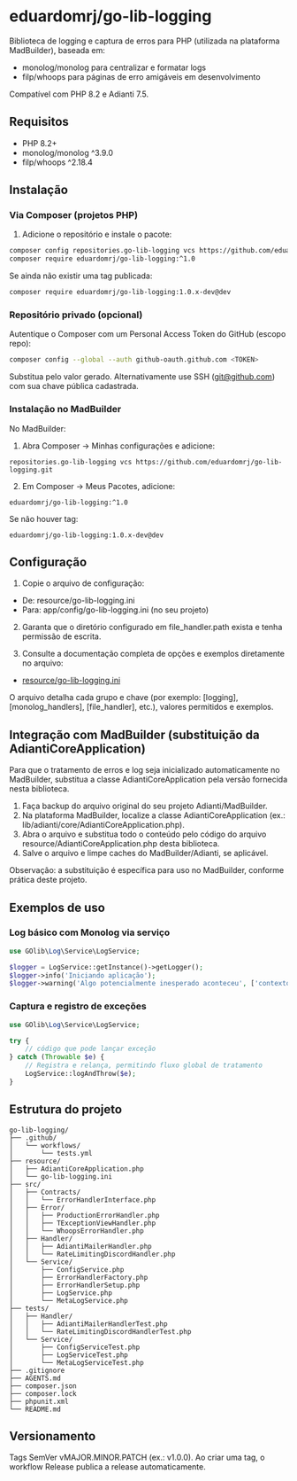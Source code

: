 # eduardomrj/go-lib-logging

Biblioteca de logging e captura de erros para PHP (utilizada na plataforma MadBuilder), baseada em:
- monolog/monolog para centralizar e formatar logs
- filp/whoops para páginas de erro amigáveis em desenvolvimento

Compatível com PHP 8.2 e Adianti 7.5.

## Requisitos

- PHP 8.2+
- monolog/monolog ^3.9.0
- filp/whoops ^2.18.4

## Instalação

### Via Composer (projetos PHP)

1) Adicione o repositório e instale o pacote:
```sh
composer config repositories.go-lib-logging vcs https://github.com/eduardomrj/go-lib-logging.git
composer require eduardomrj/go-lib-logging:^1.0
```

Se ainda não existir uma tag publicada:
```sh
composer require eduardomrj/go-lib-logging:1.0.x-dev@dev
```

### Repositório privado (opcional)

Autentique o Composer com um Personal Access Token do GitHub (escopo repo):
```sh
composer config --global --auth github-oauth.github.com <TOKEN>
```
Substitua <TOKEN> pelo valor gerado. Alternativamente use SSH (git@github.com) com sua chave pública cadastrada.

### Instalação no MadBuilder

No MadBuilder:
1) Abra Composer → Minhas configurações e adicione:
```
repositories.go-lib-logging vcs https://github.com/eduardomrj/go-lib-logging.git
```
2) Em Composer → Meus Pacotes, adicione:
```
eduardomrj/go-lib-logging:^1.0
```
Se não houver tag:
```
eduardomrj/go-lib-logging:1.0.x-dev@dev
```

## Configuração

1) Copie o arquivo de configuração:
- De: resource/go-lib-logging.ini
- Para: app/config/go-lib-logging.ini (no seu projeto)

2) Garanta que o diretório configurado em file_handler.path exista e tenha permissão de escrita.

3) Consulte a documentação completa de opções e exemplos diretamente no arquivo:
- [resource/go-lib-logging.ini](resource/go-lib-logging.ini)

O arquivo detalha cada grupo e chave (por exemplo: [logging], [monolog_handlers], [file_handler], etc.), valores permitidos e exemplos.

## Integração com MadBuilder (substituição da AdiantiCoreApplication)

Para que o tratamento de erros e log seja inicializado automaticamente no MadBuilder, substitua a classe AdiantiCoreApplication pela versão fornecida nesta biblioteca.

1) Faça backup do arquivo original do seu projeto Adianti/MadBuilder.
2) Na plataforma MadBuilder, localize a classe AdiantiCoreApplication (ex.: lib/adianti/core/AdiantiCoreApplication.php).
3) Abra o arquivo e substitua todo o conteúdo pelo código do arquivo resource/AdiantiCoreApplication.php desta biblioteca.
4) Salve o arquivo e limpe caches do MadBuilder/Adianti, se aplicável.

Observação: a substituição é específica para uso no MadBuilder, conforme prática deste projeto.

## Exemplos de uso

### Log básico com Monolog via serviço
```php
use GOlib\Log\Service\LogService;

$logger = LogService::getInstance()->getLogger();
$logger->info('Iniciando aplicação');
$logger->warning('Algo potencialmente inesperado aconteceu', ['contexto' => 'exemplo']);
```

### Captura e registro de exceções
```php
use GOlib\Log\Service\LogService;

try {
    // código que pode lançar exceção
} catch (Throwable $e) {
    // Registra e relança, permitindo fluxo global de tratamento
    LogService::logAndThrow($e);
}
```

## Estrutura do projeto

```
go-lib-logging/
├── .github/
│   └── workflows/
│       └── tests.yml
├── resource/
│   ├── AdiantiCoreApplication.php
│   └── go-lib-logging.ini
├── src/
│   ├── Contracts/
│   │   └── ErrorHandlerInterface.php
│   ├── Error/
│   │   ├── ProductionErrorHandler.php
│   │   ├── TExceptionViewHandler.php
│   │   └── WhoopsErrorHandler.php
│   ├── Handler/
│   │   ├── AdiantiMailerHandler.php
│   │   └── RateLimitingDiscordHandler.php
│   └── Service/
│       ├── ConfigService.php
│       ├── ErrorHandlerFactory.php
│       ├── ErrorHandlerSetup.php
│       ├── LogService.php
│       └── MetaLogService.php
├── tests/
│   ├── Handler/
│   │   ├── AdiantiMailerHandlerTest.php
│   │   └── RateLimitingDiscordHandlerTest.php
│   └── Service/
│       ├── ConfigServiceTest.php
│       ├── LogServiceTest.php
│       └── MetaLogServiceTest.php
├── .gitignore
├── AGENTS.md
├── composer.json
├── composer.lock
├── phpunit.xml
└── README.md
```

## Versionamento

Tags SemVer vMAJOR.MINOR.PATCH (ex.: v1.0.0). Ao criar uma tag, o workflow Release publica a release automaticamente.
